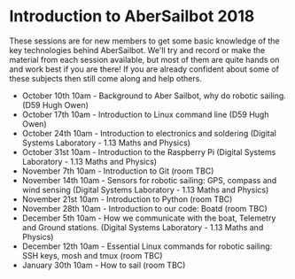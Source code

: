 # Introduction to AberSailbot 2018

These sessions are for new members to get some basic knowledge of the key technologies behind AberSailbot. 
We'll try and record or make the material from each session available, but most of them are quite hands on and work best if you are there!
If you are already confident about some of these subjects then still come along and help others.

* October 10th 10am - Background to Aber Sailbot, why do robotic sailing. (D59 Hugh Owen)
* October 17th 10am - Introduction to Linux command line (D59 Hugh Owen)
* October 24th 10am - Introduction to electronics and soldering (Digital Systems Laboratory - 1.13 Maths and Physics)
* October 31st 10am - Introduction to the Raspberry Pi (Digital Systems Laboratory - 1.13 Maths and Physics)
* November 7th 10am - Introduction to Git (room TBC)
* November 14th 10am - Sensors for robotic sailing: GPS, compass and wind sensing (Digital Systems Laboratory - 1.13 Maths and Physics)
* November 21st 10am - Introduction to Python (room TBC)
* November 28th 10am - Introduction to our code: Boatd (room TBC)
* December 5th 10am - How we communicate with the boat, Telemetry and Ground stations. (Digital Systems Laboratory - 1.13 Maths and Physics)
* December 12th 10am - Essential Linux commands for robotic sailing: SSH keys, mosh and tmux (room TBC)
* January 30th 10am - How to sail (room TBC)
